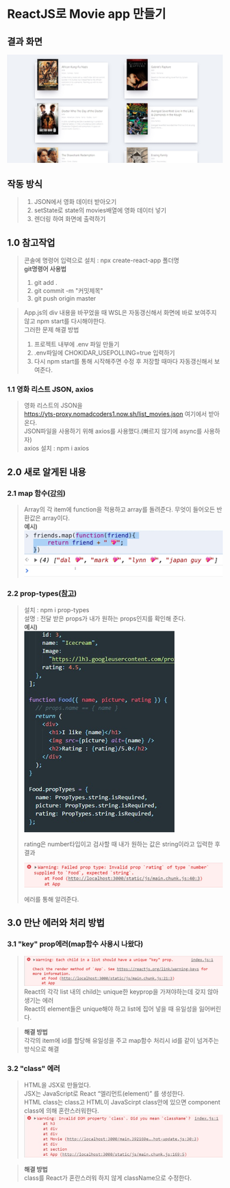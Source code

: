 # ReactJS로 Movie app 만들기

## 결과 화면

![img](./images/run.jpg)

## 작동 방식

> 1. JSON에서 영화 데이터 받아오기
> 2. setState로 state의 movies배열에 영화 데이터 넣기
> 3. 렌더링 하여 화면에 출력하기

## 1.0 참고작업

> 콘솔에 명령어 입력으로 설치 : npx create-react-app 폴더명  
> **git명령어 사용법**
>
> 1. git add .
> 2. git commit -m "커밋제목"
> 3. git push origin master

> App.js의 div 내용을 바꾸었을 때 WSL은 자동갱신해서 화면에 바로 보여주지 않고 npm start를 다시해야한다.  
> 그러한 문제 해결 방법
>
> 1. 프로젝트 내부에 .env 파일 만들기
> 2. .env파일에 CHOKIDAR_USEPOLLING=true 입력하기
> 3. 다시 npm start를 통해 시작해주면 수정 후 저장할 때마다 자동갱신해서 보여준다.

### 1.1 영화 리스트 JSON, axios

> 영화 리스트의 JSON을  
> https://yts-proxy.nomadcoders1.now.sh/list_movies.json 여기에서 받아온다.  
> JSON파일을 사용하기 위해 axios를 사용했다.(빠르지 않기에 async를 사용하자)  
> axios 설치 : npm i axios

## 2.0 새로 알게된 내용

### 2.1 map 함수([강의](https://nomadcoders.co/react-fundamentals/lectures/1549))

> Array의 각 item에 function을 적용하고 array를 돌려준다.
> 무엇이 들어오든 반환값은 array이다.  
> **예시)**  
> ![img](./images/01_map.jpg)

### 2.2 prop-types([참고](https://ko.reactjs.org/docs/typechecking-with-proptypes.html))

> 설치 : npm i prop-types  
> 설명 : 전달 받은 props가 내가 원하는 props인지를 확인해 준다.  
> **예시)**  
> ![img](./images/propTypes01.jpg)
>
> rating은 number타입이고 검사할 때 내가 원하는 값은 string이라고 입력한 후 결과
>
> ![img](./images/propTypes02.jpg)
>
> 에러를 통해 알려준다.

## 3.0 만난 에러와 처리 방법

### 3.1 "key" prop에러(map함수 사용시 나왔다)

> ![img](./images/error_01.jpg)  
> React의 각각 list 내의 child는 unique한 keyprop을 가져야하는데 갖지 않아 생기는 에러  
> React의 element들은 unique해야 하고 list에 집어 넣을 때 유일성을 잃어버린다.

> **해결 방법**  
> 각각의 item에 id를 할당해 유일성을 주고 map함수 처리시 id를 같이 넘겨주는 방식으로 해결

### 3.2 "class" 에러

> HTML을 JSX로 만들었다.  
> JSX는 JavaScript로 React “엘리먼트(element)” 를 생성한다.  
> HTML class는 class고 HTML이 JavaScirpt class안에 있으면 component class에 의해 혼란스러워한다.  
> ![img](./images/error_02.jpg)

> **해결 방법**  
> class를 React가 혼란스러워 하지 않게 className으로 수정한다.
